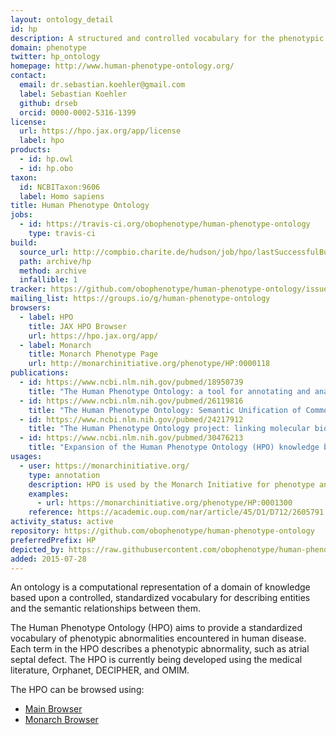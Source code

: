 ```yaml
---
layout: ontology_detail
id: hp
description: A structured and controlled vocabulary for the phenotypic features encountered in human hereditary and other disease.
domain: phenotype
twitter: hp_ontology
homepage: http://www.human-phenotype-ontology.org/
contact:
  email: dr.sebastian.koehler@gmail.com
  label: Sebastian Koehler
  github: drseb
  orcid: 0000-0002-5316-1399
license:
  url: https://hpo.jax.org/app/license
  label: hpo
products:
  - id: hp.owl
  - id: hp.obo
taxon:
  id: NCBITaxon:9606
  label: Homo sapiens
title: Human Phenotype Ontology
jobs:
  - id: https://travis-ci.org/obophenotype/human-phenotype-ontology
    type: travis-ci
build:
  source_url: http://compbio.charite.de/hudson/job/hpo/lastSuccessfulBuild/artifact/*zip*/archive.zip
  path: archive/hp
  method: archive
  infallible: 1
tracker: https://github.com/obophenotype/human-phenotype-ontology/issues/
mailing_list: https://groups.io/g/human-phenotype-ontology
browsers:
  - label: HPO
    title: JAX HPO Browser
    url: https://hpo.jax.org/app/
  - label: Monarch
    title: Monarch Phenotype Page
    url: http://monarchinitiative.org/phenotype/HP:0000118
publications:
  - id: https://www.ncbi.nlm.nih.gov/pubmed/18950739
    title: "The Human Phenotype Ontology: a tool for annotating and analyzing human hereditary disease."
  - id: https://www.ncbi.nlm.nih.gov/pubmed/26119816
    title: "The Human Phenotype Ontology: Semantic Unification of Common and Rare Disease."
  - id: https://www.ncbi.nlm.nih.gov/pubmed/24217912
    title: "The Human Phenotype Ontology project: linking molecular biology and disease through phenotype data."
  - id: https://www.ncbi.nlm.nih.gov/pubmed/30476213
    title: "Expansion of the Human Phenotype Ontology (HPO) knowledge base and resources."
usages:
  - user: https://monarchinitiative.org/
    type: annotation
    description: HPO is used by the Monarch Initiative for phenotype annotations.
    examples:
      - url: https://monarchinitiative.org/phenotype/HP:0001300
    reference: https://academic.oup.com/nar/article/45/D1/D712/2605791
activity_status: active
repository: https://github.com/obophenotype/human-phenotype-ontology
preferredPrefix: HP
depicted_by: https://raw.githubusercontent.com/obophenotype/human-phenotype-ontology/master/logo/HPO-logo-black_small.png
added: 2015-07-28
---
```


An ontology is a computational representation of a domain of knowledge based upon a controlled, standardized vocabulary for describing entities and the semantic relationships between them.

The Human Phenotype Ontology (HPO) aims to provide a standardized vocabulary of phenotypic abnormalities encountered in human disease. Each term in the HPO describes a phenotypic abnormality, such as atrial septal defect. The HPO is currently being developed using the medical literature, Orphanet, DECIPHER, and OMIM.

The HPO can be browsed using:

 * [Main Browser](https://hpo.jax.org/)
 * [Monarch Browser](https://monarchinitiative.org/phenotype/HP:0000118)
